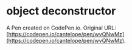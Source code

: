 # object deconstructor

A Pen created on CodePen.io. Original URL: [https://codepen.io/cantelope/pen/wvQNwMz](https://codepen.io/cantelope/pen/wvQNwMz).

